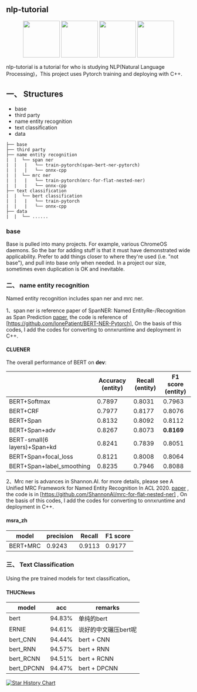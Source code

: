 ## nlp-tutorial

<p align="center">
  <img width="100" src="https://upload.wikimedia.org/wikipedia/commons/c/c0/ONNX_logo_main.png" />  
  <img width="100" src="https://media-thumbs.golden.com/OLqzmrmwAzY1P7Sl29k2T9WjJdM=/200x200/smart/golden-storage-production.s3.amazonaws.com/topic_images/e08914afa10a4179893eeb07cb5e4713.png" />
  <img width="100" src="https://upload.wikimedia.org/wikipedia/en/7/7d/Bazel_logo.svg" />
  <img width="100" src = "https://upload.wikimedia.org/wikipedia/commons/1/18/ISO_C%2B%2B_Logo.svg" />
</p>

nlp-tutorial is a tutorial for who is studying NLP(Natural Language Processing)，This project uses Pytorch training and deploying with C++.

## 一、 Structures
- base
- third party
- name entity recognition
- text classification
- data

```text
├── base
├── third party
├── name entity recognition
|  |  └── span ner
|  |   |   └── train-pytorch(span-bert-ner-pytorch)
|  |   |   └── onnx-cpp 
|  |  └── mrc ner
|  |   |   └── train-pytorch(mrc-for-flat-nested-ner)
|  |   |   └── onnx-cpp 
├── text classification
|  |  └── bert classification
|  |   |   └── train-pytorch
|  |   |   └── onnx-cpp 
├── data
|  |  └── ......
```

### base
Base is pulled into many projects. For example, various ChromeOS daemons. So
the bar for adding stuff is that it must have demonstrated wide
applicability. Prefer to add things closer to where they're used (i.e. "not
base"), and pull into base only when needed.  In a project our size,
sometimes even duplication is OK and inevitable.

### 二、 name entity recognition
Named entity recognition includes span ner and mrc ner.

1、span ner is reference paper of SpanNER: Named EntityRe-/Recognition as Span Prediction [paper](https://arxiv.org/pdf/2106.00641.pdf), the code is reference of [https://github.com/lonePatient/BERT-NER-Pytorch], On the basis of this codes, I add the codes for converting to onnxruntime and deployment in C++.


#### CLUENER

The overall performance of BERT on **dev**:

|              | Accuracy (entity)  | Recall (entity)    | F1 score (entity)  |
| ------------ | ------------------ | ------------------ | ------------------ |
| BERT+Softmax | 0.7897     | 0.8031     | 0.7963    |
| BERT+CRF     | 0.7977 | 0.8177 | 0.8076 |
| BERT+Span    | 0.8132 | 0.8092 | 0.8112 |
| BERT+Span+adv    | 0.8267 | 0.8073 | **0.8169** |
| BERT-small(6 layers)+Span+kd    | 0.8241 | 0.7839 | 0.8051 |
| BERT+Span+focal_loss    | 0.8121 | 0.8008 | 0.8064 |
| BERT+Span+label_smoothing   | 0.8235 | 0.7946 | 0.8088 |

2、Mrc ner is advances in Shannon.AI. for more details, please see A Unified MRC Framework for Named Entity Recognition In ACL 2020. [paper](https://arxiv.org/abs/1910.11476) , the code is in [https://github.com/ShannonAI/mrc-for-flat-nested-ner] , On the basis of this codes, I add the codes for converting to onnxruntime and deployment in C++.

#### msra_zh

|   model  | precision  | Recall | F1 score  |
| -------- | ---------- | ------ | --------- |
| BERT+MRC | 0.9243     | 0.9113 | 0.9177    |



### 三、 Text Classification

Using the pre trained models for text classification。

#### THUCNews

model|acc|remarks
--|--|--
bert|94.83%|单纯的bert
ERNIE|94.61%|说好的中文碾压bert呢  
bert_CNN|94.44%|bert + CNN  
bert_RNN|94.57%|bert + RNN  
bert_RCNN|94.51%|bert + RCNN  
bert_DPCNN|94.47%|bert + DPCNN  

[![Star History Chart](https://api.star-history.com/svg?repos=guodongxiaren/README&type=Date)](https://star-history.com/#guodongxiaren/README&Date)
